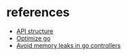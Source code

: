 # references

- [API structure](https://github.com/victorsteven/Go-JWT-Postgres-Mysql-Restful-API)
- [Optimize go](https://codeburst.io/how-to-optimise-your-go-code-c6b27d4f1452)
- [Avoid memory leaks in go controllers](https://hackernoon.com/avoiding-memory-leak-in-golang-api-1843ef45fca8)